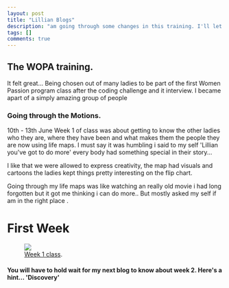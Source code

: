 ```yaml
---
layout: post
title: "Lillian Blogs"
description: "am going through some changes in this training. I'll let you in on some"
tags: []
comments: true
---
```


## The WOPA training. 

It felt great... Being chosen out of many ladies to be part of the first Women Passion program class after the coding challenge and it interview. I became apart of a simply amazing group of people

### Going through the Motions.

10th - 13th June
Week 1 of class was about getting to know the other ladies who they are, where they have been and what makes them the people they are now using life maps. I must say it was humbling i said to my self 'Lillian you've got to do more' every body had something special in their story...
 
I like that we were allowed to express creativity, the map had visuals and cartoons the ladies kept things pretty interesting on the flip chart.

Going through my life maps was like watching an really old movie i had long forgotten but it got me thinking i can do more.. But mostly asked my self if am in the right place .

# First Week

<figure>
	<a href="http://wopaoutbox.github.io/images/training_weeek1.jpg
"><img src="http://wopaoutbox.github.io/images/training_weeek1.jpg
"></a>
	<figcaption><a href="http://wopaoutbox.github.io/images/training_weeek1.jpg
" title="First Week of Wopa class">Week 1 class</a>.</figcaption>
</figure>

#### You will have to hold wait for my next blog to know about week 2. Here's a hint... 'Discovery'